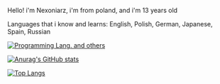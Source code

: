 Hello! i'm Nexoniarz, i'm from poland, and i'm 13 years old

Languages that i know and learns: English, Polish, German, Japanese, Spain, Russian

[![Programming Lang. and others](https://skillicons.dev/icons?i=html,css,lua,blender,windows,linux)](https://skillicons.dev)

[![Anurag's GitHub stats](https://github-readme-stats.vercel.app/api?username=Nexoniarz)](https://github.com/anuraghazra/github-readme-stats)

[![Top Langs](https://github-readme-stats.vercel.app/api/top-langs/?username=Nexoniarz&layout=compact)](https://github.com/anuraghazra/github-readme-stats)
